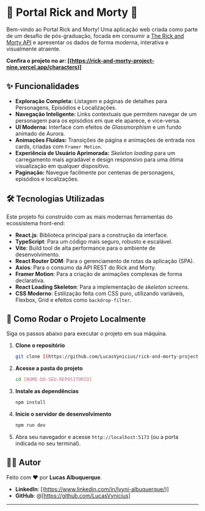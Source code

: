 # 🚀 Portal Rick and Morty 🧪

Bem-vindo ao Portal Rick and Morty! Uma aplicação web criada como parte de um desafio de pós-graduação, focada em consumir a [The Rick and Morty API](https://rickandmortyapi.com/) e apresentar os dados de forma moderna, interativa e visualmente atraente.

**Confira o projeto no ar: [(https://rick-and-morty-project-nine.vercel.app/characters)]**

## ✨ Funcionalidades

* **Exploração Completa:** Listagem e páginas de detalhes para Personagens, Episódios e Localizações.
* **Navegação Inteligente:** Links contextuais que permitem navegar de um personagem para os episódios em que ele aparece, e vice-versa.
* **UI Moderna:** Interface com efeitos de *Glassmorphism* e um fundo animado de Aurora.
* **Animações Fluidas:** Transições de página e animações de entrada nos cards, criadas com `Framer Motion`.
* **Experiência de Usuário Aprimorada:** *Skeleton loading* para um carregamento mais agradável e design responsivo para uma ótima visualização em qualquer dispositivo.
* **Paginação:** Navegue facilmente por centenas de personagens, episódios e localizações.

## 🛠️ Tecnologias Utilizadas

Este projeto foi construído com as mais modernas ferramentas do ecossistema front-end:

* **React.js**: Biblioteca principal para a construção da interface.
* **TypeScript**: Para um código mais seguro, robusto e escalável.
* **Vite**: Build tool de alta performance para o ambiente de desenvolvimento.
* **React Router DOM**: Para o gerenciamento de rotas da aplicação (SPA).
* **Axios**: Para o consumo da API REST do Rick and Morty.
* **Framer Motion**: Para a criação de animações complexas de forma declarativa.
* **React Loading Skeleton**: Para a implementação de *skeleton screens*.
* **CSS Moderno**: Estilização feita com CSS puro, utilizando variáveis, Flexbox, Grid e efeitos como `backdrop-filter`.

## 🏃 Como Rodar o Projeto Localmente

Siga os passos abaixo para executar o projeto em sua máquina.

1.  **Clone o repositório**
    ```bash
    git clone [(https://github.com/LucasVynicius/rick-and-morty-project.git)]
    ```

2.  **Acesse a pasta do projeto**
    ```bash
    cd [NOME-DO-SEU-REPOSITORIO]
    ```

3.  **Instale as dependências**
    ```bash
    npm install
    ```

4.  **Inicie o servidor de desenvolvimento**
    ```bash
    npm run dev
    ```

5.  Abra seu navegador e acesse `http://localhost:5173` (ou a porta indicada no seu terminal).

## 👨‍💻 Autor

Feito com ❤️ por **Lucas Albuquerque**.

* **LinkedIn**: [(https://www.linkedin.com/in/lvyni-albuquerque/)]
* **GitHub**: @[https://github.com/LucasVynicius]

---
